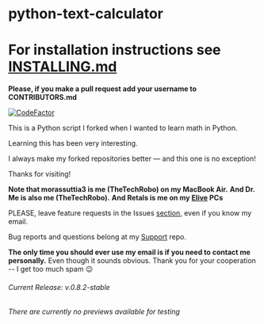 # python-text-calculator
# For installation instructions see [INSTALLING.md](https://github.com/TheTechRobo/python-text-calculator/blob/master/INSTALLING.md)

**Please, if you make a pull request add your username to CONTRIBUTORS.md**

[![CodeFactor](https://www.codefactor.io/repository/github/thetechrobo/python-text-calculator/badge/master)](https://www.codefactor.io/repository/github/thetechrobo/python-text-calculator/overview/master)

This is a Python script I forked when I wanted to learn math in Python.

Learning this has been very interesting. 

I always make my forked repositories better — and this one is no exception!  

Thanks for visiting!

**Note that morassuttia3 is me (TheTechRobo) on my MacBook Air.**
**And Dr. Me is also me (TheTechRobo).**
**And Retals is me on my [Elive](https://elivecd.org) PCs**


PLEASE, leave feature requests in the Issues [section](https://github.com/thetechrobo/python-text-calculator/issues), even if you know my email.

Bug reports and questions belong at my [Support](https://github.com/thetechrobo/support) repo.

**The only time you should ever use my email is if you need to contact me personally.** Even though it sounds obvious.
Thank you for your cooperation -- I get too much spam :wink:


###### Current Release: v.0.8.2-stable
###### There are currently no previews available for testing
